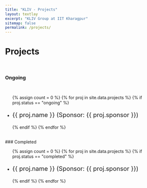 ```yaml
---
title: "KLIV - Projects"
layout: textlay
excerpt: "KLIV Group at IIT Kharagpur"
sitemap: false
permalink: /projects/
---
```


# Projects

<br>

### Ongoing
<br>
<ul>
{% assign count = 0 %}
{% for proj in site.data.projects %}
{% if proj.status == "ongoing" %}
    <li>
        <p style="font-size: 20px;">
        {{ proj.name }} (Sponsor: {{ proj.sponsor }})
        </p>
    </li>
{% endif %}
{% endfor %}
</ul>
<br>
### Completed
<br>
<ul>
{% assign count = 0 %}
{% for proj in site.data.projects %}
{% if proj.status == "completed" %}
    <li>
        <p style="font-size: 20px;">
        {{ proj.name }} (Sponsor: {{ proj.sponsor }})
        </p>
    </li>
{% endif %}
{% endfor %}
</ul>

<br> <br>